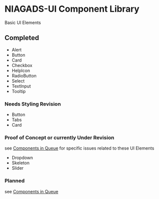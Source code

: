 # NIAGADS-UI Component Library

Basic UI Elements

## Completed

* Alert
* Button
* Card
* Checkbox
* HelpIcon
* RadioButton
* Select
* TextInput
* Tooltip

### Needs Styling Revision

* Button
* Tabs
* Card

### Proof of Concept or currently Under Revision

see [Components in Queue](https://github.com/NIAGADS/niagads-viz-monorepo/issues/23) for specific issues related to these UI Elements

* Dropdown
* Skeleton
* Slider

### Planned

see [Components in Queue](https://github.com/NIAGADS/niagads-viz-monorepo/issues/23)